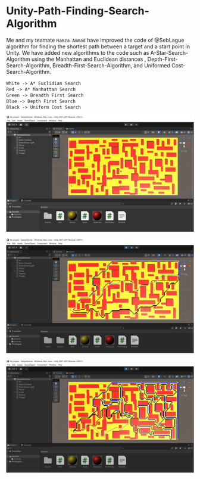# Unity-Path-Finding-Search-Algorithm

Me and my teamate `Hamza Ammad` have improved the code of @SebLague algorithm for finding the shortest path between a target and a start point in Unity. We have added new algorithms to the code such as A-Star-Search-Algorithm using the Manhattan and Euclidean distances , Depth-First-Search-Algorithm, Breadth-First-Search-Algorithm, and Uniformed Cost-Search-Algorithm.

```
White -> A* Euclidian Search
Red -> A* Manhattan Search
Green -> Breadth First Search
Blue -> Depth First Search
Black -> Uniform Cost Search
```
![](./Assets/1.PNG)

![](./Assets/4.PNG)

![](./Assets/2.PNG)

